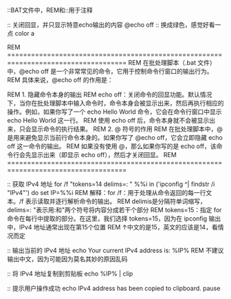 ::BAT文件中，REM和::用于注释


:: 关闭回显，并只显示特意echo输出的内容
@echo off
:: 换成绿色，感觉好看一点
color a

REM ====================================================================================
REM 在批处理脚本（.bat 文件）中，@echo off 是一个非常常见的命令，它用于控制命令行窗口的输出行为。
REM 具体来说，@echo off 的作用是：

REM 1. 隐藏命令本身的输出
REM echo off：关闭命令的回显功能。默认情况下，当你在批处理脚本中输入命令时，命令本身会被显示出来，然后再执行相应的操作。例如，如果你写了一个 echo Hello World 命令，它会在命令行窗口中显示 echo Hello World 这一行。
REM 使用 echo off 后，命令本身就不会被显示出来，只会显示命令的执行结果。
REM 2. @ 符号的作用
REM 在批处理脚本中，@ 是用来避免显示当前行命令本身的。如果你写了 @echo off，它会立即隐藏 echo off 这一命令的输出。
REM 如果没有使用 @，那么如果你写的是 echo off，该命令行会先显示出来（即显示 echo off），然后才关闭回显。
REM ====================================================================================

:: 获取 IPv4 地址
for /f "tokens=14 delims=: " %%i in ('ipconfig ^| findstr /i "IPv4"') do set IP=%%i
REM 解释：for /f：用于处理从命令返回的每一行文本。/f 表示读取并逐行解析命令的输出。
REM delimis是分隔符单词缩写，delims=: "表示用:和"两个符号将内容分成若干个部分
REM tokens=15：指定 for 命令在每行中提取的部分。在这里，我们选择 tokens=15，因为在 ipconfig 输出中，IPv4 地址通常出现在第15个位置
REM ↑中文的是15，英文的应该是14，看情况而定


:: 输出当前的 IPv4 地址
echo Your current IPv4 address is: %IP%
REM 不建议输出中文，因为可能因为莫名其妙的原因乱码

:: 将 IPv4 地址复制到剪贴板
echo %IP% | clip

:: 提示用户操作成功
echo IPv4 address has been copied to clipboard.
pause
